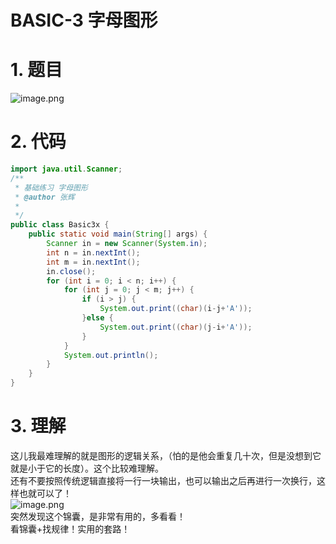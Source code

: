  

# BASIC-3 字母图形


# 1. 题目
 ![image.png](https://cdn.nlark.com/yuque/0/2020/png/657552/1579621478915-d9115156-e9b4-406f-bb22-98f24818e74c.png)


# 2. 代码

```java
import java.util.Scanner;
/**
 * 基础练习 字母图形
 * @author 张辉
 *
 */
public class Basic3x {
	public static void main(String[] args) {
		Scanner in = new Scanner(System.in);
		int n = in.nextInt();
		int m = in.nextInt();
		in.close();
		for (int i = 0; i < n; i++) {
			for (int j = 0; j < m; j++) {
				if (i > j) {
					System.out.print((char)(i-j+'A'));
				}else {
					System.out.print((char)(j-i+'A'));
				}
			}
			System.out.println();
		}
	}
}
```


# 3. 理解
这儿我最难理解的就是图形的逻辑关系，（怕的是他会重复几十次，但是没想到它就是小于它的长度）。这个比较难理解。<br />还有不要按照传统逻辑直接将一行一块输出，也可以输出之后再进行一次换行，这样也就可以了！<br />![image.png](https://cdn.nlark.com/yuque/0/2020/png/657552/1579621888005-21aacea8-3ec1-4762-aa76-891afeefe158.png#align=left&display=inline&height=153&name=image.png&originHeight=160&originWidth=780&size=9156&status=done&style=none&width=746)<br />突然发现这个锦囊，是非常有用的，多看看！<br />看锦囊+找规律！实用的套路！